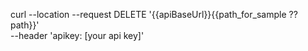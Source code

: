 curl --location --request DELETE '{{apiBaseUrl}}{{path_for_sample ?? path}}' \
--header 'apikey: [your api key]'
